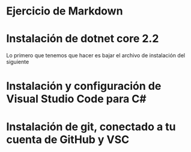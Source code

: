 
# Ejercicio de Markdown

# Instalación de dotnet core 2.2

Lo primero que tenemos que hacer
es bajar el archivo de instalación del siguiente




# Instalación y configuración de Visual Studio Code para C#


# Instalación de git, conectado a tu cuenta de GitHub y VSC




